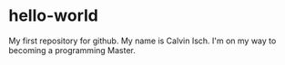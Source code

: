 # hello-world
My first repository for github. My name is Calvin Isch. I'm on my way to becoming a programming Master.
